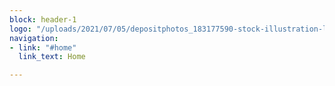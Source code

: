 ```yaml
---
block: header-1
logo: "/uploads/2021/07/05/depositphotos_183177590-stock-illustration-letters-logo-initial-logo-identity.jpg"
navigation:
- link: "#home"
  link_text: Home

---
```

